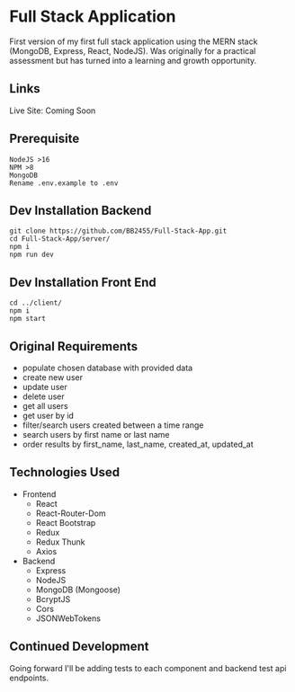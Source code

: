 # Full Stack Application

First version of my first full stack application using the MERN stack (MongoDB, Express, React, NodeJS). Was originally for a practical assessment but has turned into a learning and growth opportunity.

## Links

Live Site: Coming Soon

## Prerequisite

```
NodeJS >16
NPM >8
MongoDB
Rename .env.example to .env
```

## Dev Installation Backend

```
git clone https://github.com/BB2455/Full-Stack-App.git
cd Full-Stack-App/server/
npm i
npm run dev
```

## Dev Installation Front End

```
cd ../client/
npm i
npm start
```

## Original Requirements

- populate chosen database with provided data
- create new user
- update user
- delete user
- get all users
- get user by id
- filter/search users created between a time range
- search users by first name or last name
- order results by first_name, last_name, created_at, updated_at

## Technologies Used

- Frontend
  - React
  - React-Router-Dom
  - React Bootstrap
  - Redux
  - Redux Thunk
  - Axios
- Backend
  - Express
  - NodeJS
  - MongoDB (Mongoose)
  - BcryptJS
  - Cors
  - JSONWebTokens

## Continued Development

Going forward I'll be adding tests to each component and backend test api endpoints.
